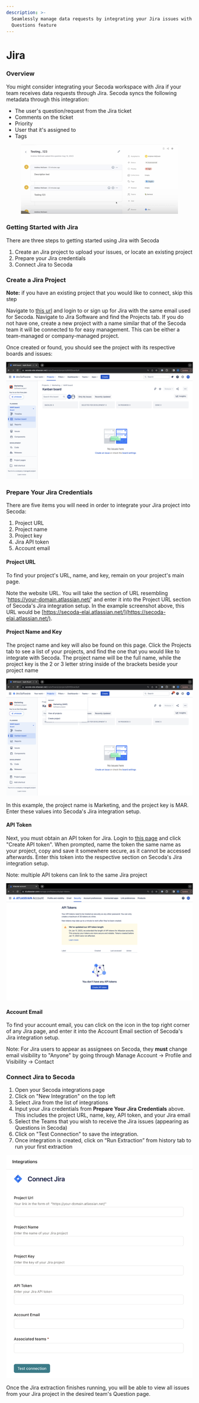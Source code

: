 ```yaml
---
description: >-
  Seamlessly manage data requests by integrating your Jira issues with Secoda's
  Questions feature
---
```


# Jira

### **Overview** <a href="#h_3a4bfd6458" id="h_3a4bfd6458"></a>

You might consider integrating your Secoda workspace with Jira if your team receives data requests through Jira. Secoda syncs the following metadata through this integration:

* The user's question/request from the Jira ticket
* Comments on the ticket
* Priority
* User that it's assigned to
* Tags

<figure><img src="../../.gitbook/assets/Screenshot 2023-08-14 at 4.53.03 PM.png" alt=""><figcaption></figcaption></figure>

### **Getting Started with Jira** <a href="#h_3a4bfd6458" id="h_3a4bfd6458"></a>

There are three steps to getting started using Jira with Secoda

1. Create an Jira project to upload your issues, or locate an existing project
2. Prepare your Jira credentials
3. Connect Jira to Secoda

### Create a Jira Project <a href="#h_0f245132d2" id="h_0f245132d2"></a>

**Note:** if you have an existing project that you would like to connect, skip this step

Navigate to [this url](https://id.atlassian.com/login) and login to or sign up for Jira with the same email used for Secoda. Navigate to Jira Software and find the Projects tab. If you do not have one, create a new project with a name similar that of the Secoda team it will be connected to for easy management. This can be either a team-managed or company-managed project.

Once created or found, you should see the project with its respective boards and issues:

![](https://raw.githubusercontent.com/secoda/gitbook/master/.gitbook/assets/Screenshot%202023-08-03%20at%202.04.04%20PM.png)

### Prepare Your Jira Credentials <a href="#h_1255353919" id="h_1255353919"></a>

There are five items you will need in order to integrate your Jira project into Secoda:

1. Project URL
2. Project name
3. Project key
4. Jira API token
5. Account email

#### Project URL

To find your project's URL, name, and key, remain on your project's main page.

Note the website URL. You will take the section of URL resembling 'https://your-domain.atlassian.net/' and enter it into the Project URL section of Secoda's Jira integration setup. In the example screenshot above, this URL would be [https://secoda-elai.atlassian.net/](https://secoda-elai.atlassian.net/).

#### Project Name and Key

The project name and key will also be found on this page. Click the Projects tab to see a list of your projects, and find the one that you would like to integrate with Secoda. The project name will be the full name, while the project key is the 2 or 3 letter string inside of the brackets beside your project name

![](https://raw.githubusercontent.com/secoda/gitbook/master/.gitbook/assets/Screenshot%202023-08-03%20at%202.16.25%20PM.png)

In this example, the project name is Marketing, and the project key is MAR. Enter these values into Secoda's Jira integration setup.

#### API Token

Next, you must obtain an API token for Jira. Login to [this page](https://id.atlassian.com/manage-profile/security/api-tokens) and click "Create API token". When prompted, name the token the same name as your project, copy and save it somewhere secure, as it cannot be accessed afterwards. Enter this token into the respective section on Secoda's Jira integration setup.

Note: multiple API tokens can link to the same Jira project

![](https://raw.githubusercontent.com/secoda/gitbook/master/.gitbook/assets/Screenshot%202023-08-03%20at%202.22.12%20PM.png)

#### Account Email

To find your account email, you can click on the icon in the top right corner of any Jira page, and enter it into the Account Email section of Secoda's Jira integration setup.

Note: For Jira users to appear as assignees on Secoda, they **must** change email visibility to "Anyone" by going through Manage Account -> Profile and Visibility -> Contact

### Connect Jira to Secoda <a href="#h_448e650cba" id="h_448e650cba"></a>

1. Open your Secoda integrations page
2. Click on "New Integration" on the top left
3. Select Jira from the list of integrations
4. Input your Jira credentials from **Prepare Your Jira Credentials** above. This includes the project URL, name, key, API token, and your Jira email
5. Select the Teams that you wish to receive the Jira issues (appearing as Questions in Secoda)
6. Click on "Test Connection" to save the integration.
7. Once integration is created, click on “Run Extraction” from history tab to run your first extraction

![](https://raw.githubusercontent.com/secoda/gitbook/master/.gitbook/assets/Screenshot%202023-08-03%20at%202.39.31%20PM.png)

Once the Jira extraction finishes running, you will be able to view all issues from your Jira project in the desired team's Question page.

